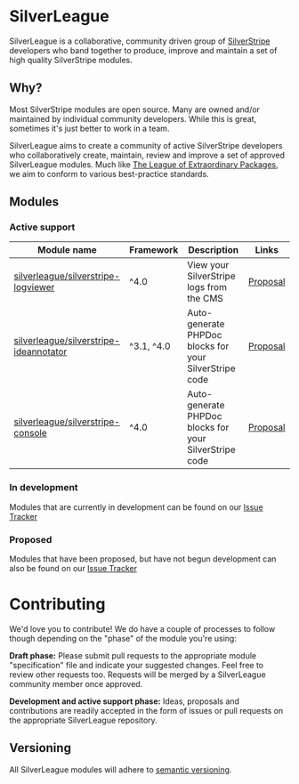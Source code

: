 # SilverLeague

SilverLeague is a collaborative, community driven group of [SilverStripe](https://www.silverstripe.org) developers who band together to produce, improve and maintain a set of high quality SilverStripe modules.

## Why?

Most SilverStripe modules are open source. Many are owned and/or maintained by individual community developers. While this is great, sometimes it's just better to work in a team.

SilverLeague aims to create a community of active SilverStripe developers who collaboratively create, maintain, review and improve a set of approved SilverLeague modules. Much like [The League of Extraordinary Packages](https://thephpleague.com/), we aim to conform to various best-practice standards.

## Modules

### Active support

| Module name | Framework | Description | Links |
| --- | --- | --- | --- |
| [silverleague/silverstripe-logviewer](https://github.com/silverleague/silverstripe-logviewer) | ^4.0 | View your SilverStripe logs from the CMS | [Proposal](https://github.com/silverleague/silverleague.github.io/issues/5) |
| [silverleague/silverstripe-ideannotator](https://github.com/silverleague/silverstripe-ideannotator) | ^3.1, ^4.0 | Auto-generate PHPDoc blocks for your SilverStripe code | [Proposal](https://github.com/silverleague/silverleague.github.io/issues/7) |
| [silverleague/silverstripe-console](https://github.com/silverleague/silverstripe-console) | ^4.0 | Auto-generate PHPDoc blocks for your SilverStripe code | [Proposal](https://github.com/silverleague/silverleague.github.io/issues/1) |

### In development

Modules that are currently in development can be found on our [Issue Tracker](https://github.com/silverleague/silverleague.github.io/labels/proposal%2Fin-development)

### Proposed

Modules that have been proposed, but have not begun development can also be found on our [Issue Tracker](https://github.com/silverleague/silverleague.github.io/labels/proposal%2Fdraft)

# Contributing

We'd love you to contribute! We do have a couple of processes to follow though depending on the "phase" of the module you're using:

**Draft phase:** Please submit pull requests to the appropriate module "specification" file and indicate your suggested changes. Feel free to review other requests too. Requests will be merged by a SilverLeague community member once approved.

**Development and active support phase:** Ideas, proposals and contributions are readily accepted in the form of issues or pull requests on the appropriate SilverLeague repository.

## Versioning

All SilverLeague modules will adhere to [semantic versioning](http://semver.org).
